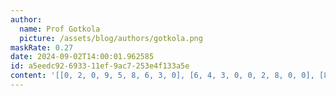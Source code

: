 ```yaml
---
author:
  name: Prof Gotkola
  picture: /assets/blog/authors/gotkola.png
maskRate: 0.27
date: 2024-09-02T14:00:01.962585
id: a5eedc92-6933-11ef-9ac7-253e4f133a5e
content: '[[0, 2, 0, 9, 5, 8, 6, 3, 0], [6, 4, 3, 0, 0, 2, 8, 0, 0], [8, 5, 0, 0, 3, 6, 7, 1, 0], [9, 0, 5, 8, 2, 0, 3, 6, 0], [0, 8, 0, 5, 6, 7, 2, 9, 0], [2, 0, 6, 3, 9, 1, 5, 0, 8], [4, 6, 0, 1, 7, 5, 9, 8, 3], [7, 9, 8, 6, 4, 0, 1, 2, 5], [5, 3, 0, 2, 8, 9, 4, 7, 6]]'
---
```


